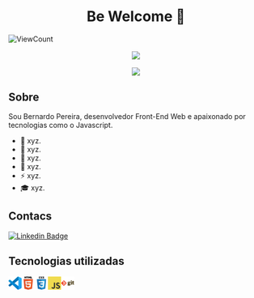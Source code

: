 <h1 align="center">
  Be Welcome 👋  
</h1>

![ViewCount](https://views.whatilearened.today/views/github/Jc3sar/views.svg)

<p align="center">
  <img align="center" src="https://github-readme-stats.vercel.app/api?username=Jc3sar&hide=issues&show_icons=true&count_private=true&show_icons=true&include_all_commits=true&theme=dracula">
</p>
<p align="center">
  <img align="center" src="https://github-readme-stats.vercel.app/api/top-langs/?username=Jc3sar&langs_count=9&layout=compact&hide=HASKELL,PYTHON&text_colorFFFFFF)](https://github.com/Jc3sar/github-readme-stats&theme=dracula">
</p>

## Sobre

Sou Bernardo Pereira, desenvolvedor Front-End Web e apaixonado por tecnologias como o Javascript.

- 🔭 xyz.
- 🌱 xyz.
- 👯 xyz.
- 💬 xyz.
- ⚡ xyz.
- 🎓 xyz.


## Contacs

<p>
<a href="https://www.linkedin.com/in/júlio-césar-batista/" target="blank"><img alt="Linkedin Badge" src="https://img.shields.io/badge/-Linkedin-563D7C?style=flat-square&logo=Linkedin&logoColor=white&link=https://www.linkedin.com/in/bernardo-pereira-oliveira/"/></a>
</p>


## Tecnologias utilizadas

<div style="display:flex; align-items: center;">
	<img align="left" alt="Visual Studio Code" width="26px" src="https://raw.githubusercontent.com/github/explore/80688e429a7d4ef2fca1e82350fe8e3517d3494d/topics/visual-studio-code/visual-studio-code.png" />
	<img align="left" alt="HTML5" width="26px" src="https://raw.githubusercontent.com/github/explore/80688e429a7d4ef2fca1e82350fe8e3517d3494d/topics/html/html.png" />
	<img align="left" alt="CSS3" width="26px" src="https://raw.githubusercontent.com/github/explore/80688e429a7d4ef2fca1e82350fe8e3517d3494d/topics/css/css.png" />
	<img align="left" alt="JavaScript" width="26px" src="https://raw.githubusercontent.com/github/explore/80688e429a7d4ef2fca1e82350fe8e3517d3494d/topics/javascript/javascript.png" />
	<img align="left" alt="Git" width="26px" src="https://raw.githubusercontent.com/github/explore/80688e429a7d4ef2fca1e82350fe8e3517d3494d/topics/git/git.png" />
</div>
